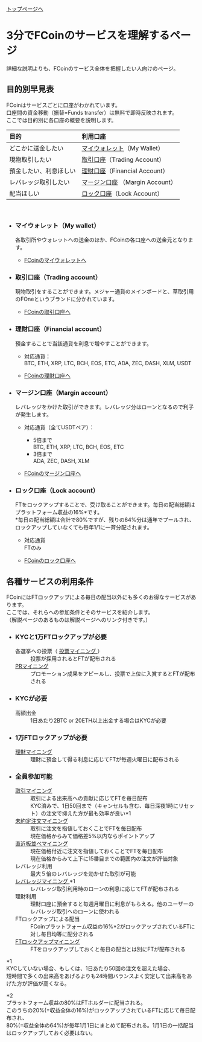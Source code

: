 [トップページへ](./)

# 3分でFCoinのサービスを理解するページ

詳細な説明よりも、FCoinのサービス全体を把握したい人向けのページ。


## 目的別早見表

FCoinはサービスごとに口座がわかれています。  
口座間の資金移動（振替=Funds transfer）は無料で即時反映されます。  
ここでは目的別に各口座の概要を説明します。  

| 目的        | 利用口座          | 
|:-------------|:------------------|
| どこかに送金したい | [マイウォレット](#マイウォレット（my-wallet）)（My Wallet） | 
| 現物取引したい | [取引口座](#取引口座（trading-account）)（Trading Account） | 
| 預金したい、利息ほしい | [理財口座](理財口座（financial-account）)（Financial Account） | 
| レバレッジ取引したい | [マージン口座](マージン口座（margin-account）) （Margin Account）|
| 配当ほしい | [ロック口座](ロック口座（lock-account）)（Lock Account） |

<br>
  
- ### マイウォレット（My wallet）
    各取引所やウォレットへの送金のほか、FCoinの各口座への送金元となります。
    
    - <a href="https://exchange.fcoin.com/finance/assets" target="_brank">FCoinのマイウォレットへ</a>  
    
- ### 取引口座（Trading account）
    現物取引をすることができます。メジャー通貨のメインボードと、草取引用のFOneというブランドに分かれています。
    
    - <a href="https://exchange.fcoin.com/finance/exchange" target="_brank">FCoinの取引口座へ</a>  
    
- ### 理財口座（Financial account）
    預金することで当該通貨を利息で増やすことができます。
        
    - 対応通貨：  
        BTC, ETH, XRP, LTC, BCH, EOS, ETC, ADA, ZEC, DASH, XLM, USDT
        
    - <a href="https://exchange.fcoin.com/finance/financial" target="_brank">FCoinの理財口座へ</a>  
    
- ### マージン口座（Margin account）
    レバレッジをかけた取引ができます。レバレッジ分はローンとなるので利子が発生します。
    
    - 対応通貨（全てUSDTペア）：
        - 5倍まで  
            BTC, ETH, XRP, LTC, BCH, EOS, ETC
        - 3倍まで  
            ADA, ZEC, DASH, XLM
      
    - <a href="https://exchange.fcoin.com/finance/margin" target="_brank">FCoinのマージン口座へ</a>  
  
- ### ロック口座（Lock account）
    FTをロックアップすることで、受け取ることができます。毎日の配当総額はプラットフォーム収益の16%*です。  
    *毎日の配当総額は合計で80%ですが、残りの64%分は通年でプールされ、ロックアップしていなくても毎年1/1に一斉分配されます。
    
    - 対応通貨  
        FTのみ
    
    - <a href="https://exchange.fcoin.com/finance/lock" target="_brank">FCoinのロック口座へ</a>  


## 各種サービスの利用条件

FCoinにはFTロックアップによる毎日の配当以外にも多くのお得なサービスがあります。   
ここでは、それらへの参加条件とそのサービスを紹介します。  
（解説ページのあるものは解説ページへのリンク付きです。）

- ### KYCと1万FTロックアップが必要  

    <dl>
        <dt>
            各選挙への投票（
            <a href="./about-mining.html#投票マイニング-mining-currencies-voting" target="_brank">
                投票マイニング
            </a>）
        </dt>
        <dd>投票が採用されるとFTが配布される</dd>
        <dt>
            <a href="./about-mining.html#prマイニング-promotion-mining-pr-mining" target="_brank">
                PRマイニング
            </a>
        </dt>
        <dd>プロモーション成果をアピールし、投票で上位に入賞するとFTが配布される</dd>
    </dl>

- ### KYCが必要  

    <dl>
        <dt>高額出金</dt>
        <dd>1日あたり2BTC or 20ETH以上出金する場合はKYCが必要</dd>
    </dl>

- ### 1万FTロックアップが必要  

    <dl>
        <dt>
            <a href="./about-mining.html#理財マイニング-financial-mining" target="_brank">
                理財マイニング
            </a>
        </dt>
        <dd>
            理財に預金して得る利息に応じてFTが毎週火曜日に配布される
        </dd>
    </dl>

- ### 全員参加可能  

    <dl>
        <dt>
            <a href="./about-mining.html#取引マイニング-trade-mining-trading-as-mining" target="_brank">
                取引マイニング
            </a>
        </dt>
        <dd>
            取引による出来高への貢献に応じてFTを毎日配布
        </dd>
        <dd>
            KYC済みで、1日50回まで（キャンセルも含む、毎日深夜1時にリセット）の注文で抑えた方が最も効率が良い*1
        </dd>
        <dt>
            <a href="./about-mining.html#未約定注文マイニング-limit-order-mining" target="_brank">
                未約定注文マイニング
            </a>
        </dt>
        <dd>
            取引に注文を指値しておくことでFTを毎日配布
        </dd>
        <dd>
            現在価格からみて価格差5%以内ならポイントアップ
        </dd>
        <dt>
            <a href="./about-mining.html#直近板並べマイニング-sorting-minig" target="_brank">
                直近板並べマイニング
            </a>
        </dt>
        <dd>
            現在価格付近に注文を指値しておくことでFTを毎日配布
        </dd>
        <dd>
            現在価格からみて上下に15番目までの範囲内の注文が評価対象
        </dd>
        <dt>
            レバレッジ利用
        </dt>
        <dd>
            最大５倍のレバレッジを効かせた取引が可能
        </dd>
        <dt>
            <a href="./about-mining.html#レバレッジマイニング-lending-as-mining-leverage-mining" target="_brank">
                レバレッジマイニング
            </a>*1
        </dt>
        <dd>
            レバレッジ取引利用時のローンの利息に応じてFTが配布される
        </dd>
        <dt>
            理財利用
        </dt>
        <dd>
            理財口座に預金すると毎週月曜日に利息がもらえる。他のユーザーのレバレッジ取引へのローンに使われる
        </dd>
        <dt>
            FTロックアップによる配当
        </dt>
        <dd>
            FCoinプラットフォーム収益の16%*2がロックアップされているFTに対し毎日均等に配分される
        </dd>
        <dt>
            <a href="./about-mining.html#ftロックアップマイニング-lockup-mining" target="_brank">
                FTロックアップマイニング
            </a>
        </dt>
        <dd>
            FTをロックアップしておくと毎日の配当とは別にFTが配布される
        </dd>
    </dl>

*1  
KYCしていない場合、もしくは、1日あたり50回の注文を超えた場合、  
短時間で多くの出来高をあげるよりも24時間バランスよく安定して出来高をあげた方が評価が高くなる。  

*2  
プラットフォーム収益の80%はFTホルダーに配当される。  
このうちの20%(=収益全体の16%)がロックアップされているFTに応じて毎日配布され、  
80%(=収益全体の64%)が毎年1月1日にまとめて配布される。1月1日の一括配当はロックアップしておく必要はない。



